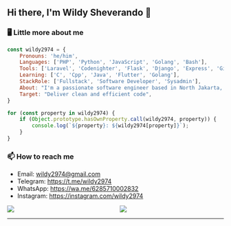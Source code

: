 <h2> Hi there, I'm Wildy Sheverando 👋</h2>

### 🖥️ Little more about me  
```javascript
const wildy2974 = {
    Pronouns: 'he/him',
    Languages: ['PHP', 'Python', 'JavaScript', 'Golang', 'Bash'],
    Tools: ['Laravel', 'Codenighter', 'Flask', 'Django', 'Express', 'Gin', 'Bootstrap', 'Tailwind_CSS'],
    Learning: ['C', 'Cpp', 'Java', 'Flutter', 'Golang'],
    StackRole: ['Fullstack', 'Software Developer', 'Sysadmin'],
    About: "I'm a passionate software engineer based in North Jakarta, Indonesia.",
    Target: "Deliver clean and efficient code",
}

for (const property in wildy2974) {
    if (Object.prototype.hasOwnProperty.call(wildy2974, property)) {
        console.log(`${property}: ${wildy2974[property]}`);
    }
}
```

### 📫 How to reach me
- Email: wildy2974@gmail.com
- Telegram: https://t.me/wildy2974
- WhatsApp: https://wa.me/6285710002832
- Instagram: https://instagram.com/wildy2974

<div style="display: flex; flex-direction: row;">
  <div style="flex: 50%; padding-right: 10px;">
    <img src="https://github-readme-stats.vercel.app/api/?username=wildy2974&count_private=true&theme=tokyonight&showicons=true" />
  </div>
  <div style="flex: 50%; padding-left: 10px;">
    <img src="https://github-readme-stats.vercel.app/api/top-langs/?username=wildy2974&langs_count=5&theme=tokyonight" />
  </div>
</div>

---
